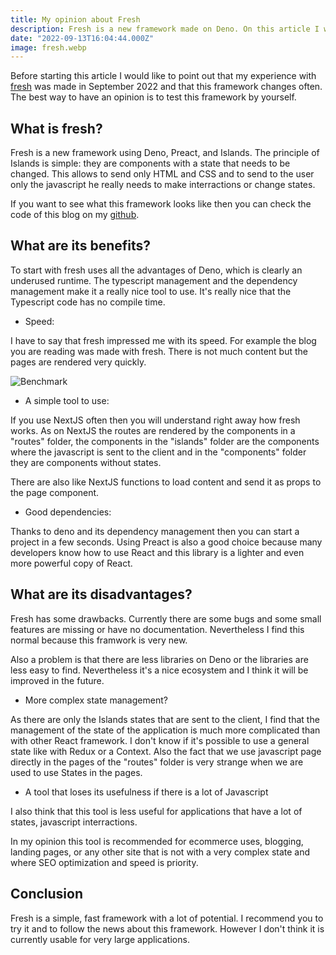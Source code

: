 ```yaml
---
title: My opinion about Fresh
description: Fresh is a new framework made on Deno. On this article I will give you my opinion about this framework.
date: "2022-09-13T16:04:44.000Z"
image: fresh.webp
---
```


Before starting this article I would like to point out that my experience with [fresh](https://fresh.deno.dev/) was made in September 2022 and that this framework changes often. The best way to have an opinion is to test this framework by yourself.

## What is fresh?

Fresh is a new framework using Deno, Preact, and Islands. The principle of Islands is simple: they are components with a state that needs to be changed. This allows to send only HTML and CSS and to send to the user only the javascript he really needs to make interractions or change states.

If you want to see what this framework looks like then you can check the code of this blog on my [github](https://github.com/constantgillet).

## What are its benefits?

To start with fresh uses all the advantages of Deno, which is clearly an underused runtime. The typescript management and the dependency management make it a really nice tool to use. It's really nice that the Typescript code has no compile time.

-   Speed:

I have to say that fresh impressed me with its speed. For example the blog you are reading was made with fresh. There is not much content but the pages are rendered very quickly.

![Benchmark](/images/articles/benchmark-fresh.webp)

-   A simple tool to use:

If you use NextJS often then you will understand right away how fresh works. As on NextJS the routes are rendered by the components in a "routes" folder, the components in the "islands" folder are the components where the javascript is sent to the client and in the "components" folder they are components without states.

There are also like NextJS functions to load content and send it as props to the page component.

-   Good dependencies:

Thanks to deno and its dependency management then you can start a project in a few seconds. Using Preact is also a good choice because many developers know how to use React and this library is a lighter and even more powerful copy of React.

## What are its disadvantages?

Fresh has some drawbacks. Currently there are some bugs and some small features are missing or have no documentation. Nevertheless I find this normal because this framwork is very new.

Also a problem is that there are less libraries on Deno or the libraries are less easy to find. Nevertheless it's a nice ecosystem and I think it will be improved in the future.

-   More complex state management?

As there are only the Islands states that are sent to the client, I find that the management of the state of the application is much more complicated than with other React framework. I don't know if it's possible to use a general state like with Redux or a Context. Also the fact that we use javascript page directly in the pages of the "routes" folder is very strange when we are used to use States in the pages.

-   A tool that loses its usefulness if there is a lot of Javascript

I also think that this tool is less useful for applications that have a lot of states, javascript interractions.

In my opinion this tool is recommended for ecommerce uses, blogging, landing pages, or any other site that is not with a very complex state and where SEO optimization and speed is priority.

## Conclusion

Fresh is a simple, fast framework with a lot of potential. I recommend you to try it and to follow the news about this framework. However I don't think it is currently usable for very large applications.
